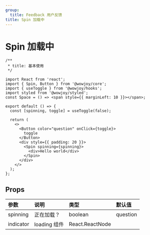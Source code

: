```yaml
---
group:
  title: Feedback 用户反馈
title: Spin 加载中
---
```


# Spin 加载中

```tsx
/**
 * title: 基本使用
 */

import React from 'react';
import { Spin, Button } from '@wowjoy/core';
import { useToggle } from '@wowjoy/hooks';
import styled from '@wowjoy/styled';
const Space = () => <span style={{ marginLeft: 10 }}></span>;

export default () => {
  const [spinning, toggle] = useToggle(false);

  return (
    <>
      <Button color="question" onClick={toggle}>
        toggle
      </Button>
      <div style={{ padding: 20 }}>
        <Spin spinning={spinning}>
          <div>Hello world</div>
        </Spin>
      </div>
    </>
  );
};
```

## Props

| 参数      | 说明         | 类型            | 默认值   |
| :-------- | :----------- | :-------------- | :------- |
| spinning  | 正在加载？   | boolean         | question |
| indicator | loading 组件 | React.ReactNode |          |
